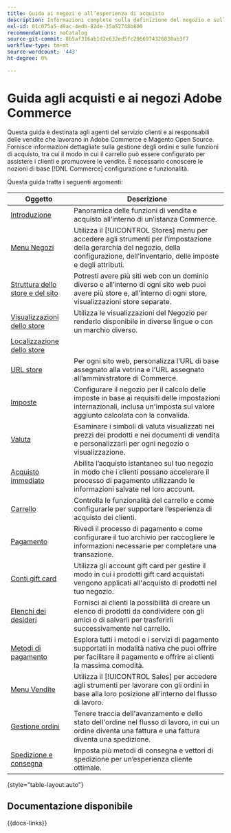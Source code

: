 ```yaml
---
title: Guida ai negozi e all’esperienza di acquisto
description: Informazioni complete sulla definizione del negozio e sulle funzioni di elaborazione delle vendite per gli agenti del servizio clienti e i responsabili delle vendite che lavorano in Adobe Commerce e per l’amministratore di Magento Open Source.
exl-id: 01c075a5-d9ac-4edb-82de-35a52748b800
recommendations: noCatalog
source-git-commit: 8b5af316ab1d2e632ed5fc2066974326830ab3f7
workflow-type: tm+mt
source-wordcount: '443'
ht-degree: 0%

---
```


# Guida agli acquisti e ai negozi Adobe Commerce

Questa guida è destinata agli agenti del servizio clienti e ai responsabili delle vendite che lavorano in Adobe Commerce e Magento Open Source. Fornisce informazioni dettagliate sulla gestione degli ordini e sulle funzioni di acquisto, tra cui il modo in cui il carrello può essere configurato per assistere i clienti e promuovere le vendite. È necessario conoscere le nozioni di base [!DNL Commerce] configurazione e funzionalità.

Questa guida tratta i seguenti argomenti:

| Oggetto | Descrizione |
| ------- | ----------- |
| [Introduzione](introduction.md) | Panoramica delle funzioni di vendita e acquisto all’interno di un’istanza Commerce. |
| [Menu Negozi](stores-menu.md) | Utilizza il [!UICONTROL Stores] menu per accedere agli strumenti per l&#39;impostazione della gerarchia del negozio, della configurazione, dell&#39;inventario, delle imposte e degli attributi. |
| [Struttura dello store e del sito](stores.md) | Potresti avere più siti web con un dominio diverso e all’interno di ogni sito web puoi avere più store e, all’interno di ogni store, visualizzazioni store separate. |
| [Visualizzazioni dello store](store-views.md) | Utilizza le visualizzazioni del Negozio per renderlo disponibile in diverse lingue o con un marchio diverso. |
| [Localizzazione dello store](store-localize.md) |  |
| [URL store](store-urls.md) | Per ogni sito web, personalizza l’URL di base assegnato alla vetrina e l’URL assegnato all’amministratore di Commerce. |
| [Imposte](taxes.md) | Configurare il negozio per il calcolo delle imposte in base ai requisiti delle impostazioni internazionali, inclusa un&#39;imposta sul valore aggiunto calcolata con la convalida. |
| [Valuta](currency.md) | Esaminare i simboli di valuta visualizzati nei prezzi dei prodotti e nei documenti di vendita e personalizzarli per ogni negozio o visualizzazione. |
| [Acquisto immediato](checkout-instant-purchase.md) | Abilita l’acquisto istantaneo sul tuo negozio in modo che i clienti possano accelerare il processo di pagamento utilizzando le informazioni salvate nel loro account. |
| [Carrello](cart.md) | Controlla le funzionalità del carrello e come configurarle per supportare l’esperienza di acquisto dei clienti. |
| [Pagamento](checkout-process.md) | Rivedi il processo di pagamento e come configurare il tuo archivio per raccogliere le informazioni necessarie per completare una transazione. |
| [Conti gift card](product-gift-card-workflow.md) | Utilizza gli account gift card per gestire il modo in cui i prodotti gift card acquistati vengono applicati all&#39;acquisto di prodotti nel tuo negozio. |
| [Elenchi dei desideri](wishlists.md) | Fornisci ai clienti la possibilità di creare un elenco di prodotti da condividere con gli amici o di salvarli per trasferirli successivamente nel carrello. |
| [Metodi di pagamento](payments.md) | Esplora tutti i metodi e i servizi di pagamento supportati in modalità nativa che puoi offrire per facilitare il pagamento e offrire ai clienti la massima comodità. |
| [Menu Vendite](sales-menu.md) | Utilizza il [!UICONTROL Sales] per accedere agli strumenti per lavorare con gli ordini in base alla loro posizione all’interno del flusso di lavoro. |
| [Gestione ordini](orders.md) | Tenere traccia dell&#39;avanzamento e dello stato dell&#39;ordine nel flusso di lavoro, in cui un ordine diventa una fattura e una fattura diventa una spedizione. |
| [Spedizione e consegna](delivery.md) | Imposta più metodi di consegna e vettori di spedizione per un’esperienza cliente ottimale. |

{style="table-layout:auto"}

## Documentazione disponibile

{{docs-links}}
